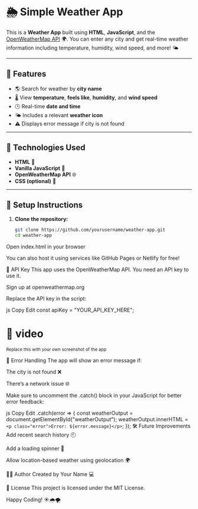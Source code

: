 # 🌦️ Simple Weather App

This is a **Weather App** built using **HTML**, **JavaScript**, and the [OpenWeatherMap API](https://openweathermap.org/api) 🌍. You can enter any city and get real-time weather information including temperature, humidity, wind speed, and more! 🌤️

---

## 🚀 Features

- 🌎 Search for weather by **city name**
- 🌡️ View **temperature**, **feels like**, **humidity**, and **wind speed**
- 🕒 Real-time **date and time**
- 🌤️ Includes a relevant **weather icon**
- ⚠️ Displays error message if city is not found

---

## 🧰 Technologies Used

- **HTML** 🧱
- **Vanilla JavaScript** 🧠
- **OpenWeatherMap API** 🌐
- **CSS (optional)** 🎨

---

## 🔧 Setup Instructions

1. **Clone the repository:**

   ```bash
   git clone https://github.com/yourusername/weather-app.git
   cd weather-app
Open index.html in your browser

You can also host it using services like GitHub Pages or Netlify for free!

🔑 API Key
This app uses the OpenWeatherMap API. You need an API key to use it.

Sign up at openweathermap.org

Replace the API key in the script:

js
Copy
Edit
const apiKey = "YOUR_API_KEY_HERE";
# 📸 video













<sub>Replace this with your own screenshot of the app</sub>

🐞 Error Handling
The app will show an error message if:

The city is not found ❌

There’s a network issue 🌐

Make sure to uncomment the .catch() block in your JavaScript for better error feedback:

js
Copy
Edit
.catch(error => {
    const weatherOutput = document.getElementById("weatherOutput");
    weatherOutput.innerHTML = `<p class="error">Error: ${error.message}</p>`;
});
🛠️ Future Improvements
Add recent search history 🕘

Add a loading spinner 🔄

Allow location-based weather using geolocation 🌍

👨‍💻 Author
Created by Your Name 💻

📜 License
This project is licensed under the MIT License.

Happy Coding! ☀️🌧️🌪️
